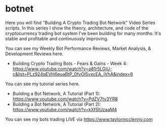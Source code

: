 # botnet

Here you will find "Building A Crypto Trading Bot Network" Video Series scripts.  In this series I show the theory, architecture, and code of the cryptocurrency trading bot system I've been building for many months.  It's stable and profitable and continuously improving.

You can see my Weekly Bot Performance Reviews, Market Analysis, & Development Reviews here.
- Building Crypto Trading Bots - Fears & Gains - Week 4:  https://www.youtube.com/watch?v=a81r5LGjU-c&list=PLz924qEVH6euaBtP_0fvOI5vxcEA_jVhA&index=6

You can see my tutorial series here.
- Building a Bot Network, A Tutorial (Part 1):  https://www.youtube.com/watch?v=PdZV7ty3YR8
- Building a Bot Network, A Tutorial (Part 2):  https://www.youtube.com/watch?v=kXf5lUzaaM4

You can see my bots trading LIVE via https://www.taylormcclenny.com
